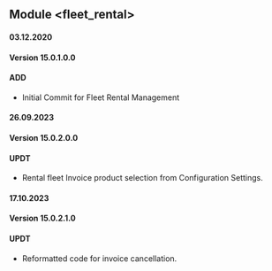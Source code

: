 ## Module <fleet_rental>

#### 03.12.2020
#### Version 15.0.1.0.0
#### ADD

- Initial Commit for Fleet Rental Management

#### 26.09.2023
#### Version 15.0.2.0.0
#### UPDT

- Rental fleet Invoice product selection from Configuration Settings.

#### 17.10.2023
#### Version 15.0.2.1.0
#### UPDT

- Reformatted code for invoice cancellation.

